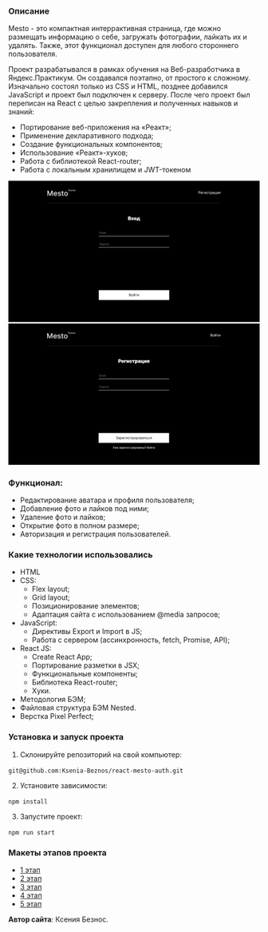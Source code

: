 ### Описание
Mesto - это компактная интеррактивная страница, где можно размещать информацию о себе, загружать фотографии, лайкать их и удалять. Также, этот функционал доступен для любого стороннего пользователя.

Проект разрабатывался в рамках обучения на Веб-разработчика в Яндекс.Практикум.
Он создавался поэтапно, от простого к сложному. Изначально состоял только из CSS и HTML, позднее добавился JavaScript и проект был подключен к серверу. После чего проект был переписан на React с целью закрепления и полученных навыков и знаний:
* Портирование веб-приложения на «Реакт»;
* Применение декларативного подхода;
* Создание функциональных компонентов;
* Использование «Реакт»-хуков;
* Работа с библиотекой React-router;
* Работа c локальным хранилищем и JWT-токеном

![Авторизация](src/images/Авторизация.png)
![Регистрация](src/images/Регистрация.png)
  
  ### Функционал:
* Редактирование аватара и профиля пользователя;
* Добавление фото и лайков под ними;
* Удаление фото и лайков;
* Открытие фото в полном размере;
* Авторизация и регистрация пользователей.

### **Какие технологии использовались**
* HTML
*  CSS:
    - Flex layout;
    - Grid layout;
    - Позиционирование элементов;
    - Адаптация сайта с использованием @media запросов;
* JavaScript:
    - Директивы Export и Import в JS;
    - Работа с сервером (ассинхронность, fetch, Promise, API);
* React JS:
    - Create React App;
    - Портирование разметки в JSX;
    - Функциональные компоненты;
    - Библиотека React-router;
    - Хуки.
* Методология БЭМ;
* Файловая структура БЭМ Nested.
* Верстка Pixel Perfect;

### **Установка и запуск проекта**

1. Склонируйте репозиторий на свой компьютер:

`git@github.com:Ksenia-Beznos/react-mesto-auth.git`

2. Установите зависимости:

`npm install`

3. Запустите проект:

`npm run start`

### **Макеты этапов проекта**
* [1 этап](https://www.figma.com/file/2cn9N9jSkmxD84oJik7xL7/JavaScript.-Sprint-4?type=design&node-id=0-1&mode=design)
* [2 этап](https://www.figma.com/file/bjyvbKKJN2naO0ucURl2Z0/JavaScript.-Sprint-5?type=design&node-id=0-1&mode=design)
* [3 этап](https://www.figma.com/file/kRVLKwYG3d1HGLvh7JFWRT/JavaScript.-Sprint-6?type=design&node-id=0-1&mode=design)
* [4 этап](https://www.figma.com/file/PSdQFRHoxXJFs2FH8IXViF/JavaScript.-Sprint-9?type=design&node-id=0-1&mode=design)
* [5 этап](https://www.figma.com/file/5H3gsn5lIGPwzBPby9jAOo/JavaScript.-Sprint-12?type=design&node-id=0-1&mode=design&t=o02SQNtzEYU7dTBJ-0)

**Автор сайта**: Ксения Безнос.
